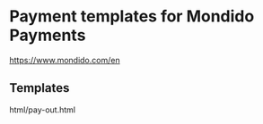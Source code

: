 # Payment templates for Mondido Payments
https://www.mondido.com/en

## Templates
html/pay-out.html

